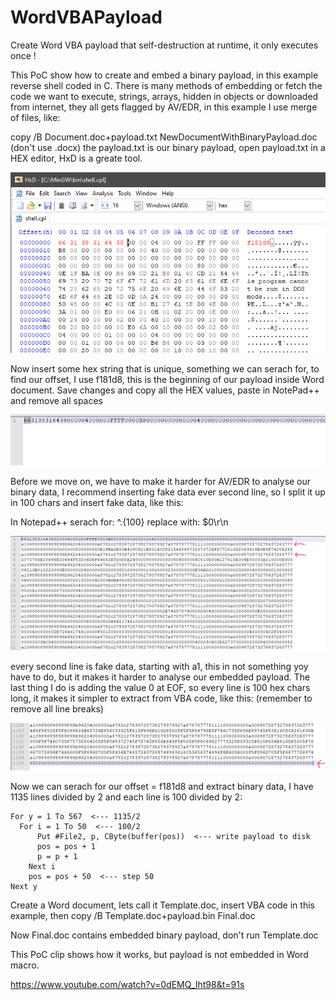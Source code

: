# WordVBAPayload
Create Word VBA payload that self-destruction at runtime, it only executes once !

This PoC show how to create and embed a binary payload, in this example reverse shell coded in C. There is many methods of embedding or fetch the code we want to execute, strings, arrays, hidden in objects or downloaded from internet, they all gets 
flagged by AV/EDR, in this example I use merge of files, like:

copy /B Document.doc+payload.txt NewDocumentWithBinaryPayload.doc (don't use .docx) the payload.txt is our binary payload, open payload.txt in a HEX editor, HxD is a greate tool.

![Step1](https://github.com/mobdk/WordVBAPayload/blob/master/step1.PNG)

Now insert some hex string that is unique, something we can serach for, to find our offset, I use f181d8, this is the beginning of 
our payload inside Word document. Save changes and copy all the HEX values, paste in NotePad++ and remove all spaces


![Step2](https://github.com/mobdk/WordVBAPayload/blob/master/step2.PNG)


Before we move on, we have to make it harder for AV/EDR to analyse our binary data, I recommend inserting fake data ever second line, so I split it up in 100 chars and insert fake data, like this:

In Notepad++ serach for: ^.{100} replace with: $0\r\n


![Step3](https://github.com/mobdk/WordVBAPayload/blob/master/step3.PNG)

every second line is fake data, starting with a1, this in not something yoy have to do, but it makes it harder to analyse our 
embedded payload. The last thing I do is adding the value 0 at EOF, so every line is 100 hex chars long, it makes it simpler
to extract from VBA code, like this: (remember to remove all line breaks)


![Step4](https://github.com/mobdk/WordVBAPayload/blob/master/step4.PNG)



Now we can serach for our offset = f181d8 and extract binary data, I have 1135 lines divided by 2 and each line is 100 divided by 2:

```
For y = 1 To 567  <--- 1135/2
  For i = 1 To 50  <--- 100/2
      Put #File2, p, CByte(buffer(pos))  <--- write payload to disk
      pos = pos + 1
      p = p + 1
    Next i
    pos = pos + 50  <--- step 50
Next y
```

Create a Word document, lets call it Template.doc, insert VBA code in this example, then 
copy /B Template.doc+payload.bin Final.doc

Now Final.doc contains embedded binary payload, don't run Template.doc

This PoC clip shows how it works, but payload is not embedded in Word macro.

https://www.youtube.com/watch?v=0dEMQ_Iht98&t=91s

